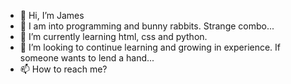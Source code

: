 - 👋 Hi, I’m James
- 👀 I am into programming and bunny rabbits. Strange combo...
- 🌱 I’m currently learning html, css and python. 
- 💞️ I’m looking to continue learning and growing in experience. If someone wants to lend a hand...
- 📫 How to reach me?

<!---
frankly-blue/frankly-blue is a ✨ special ✨ repository because its `README.md` (this file) appears on your GitHub profile.
You can click the Preview link to take a look at your changes.
--->
